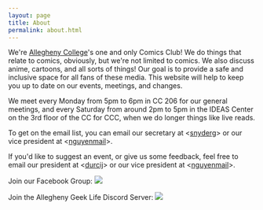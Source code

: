 ```yaml
---
layout: page
title: About
permalink: about.html
---
```


We're [Allegheny College](https://allegheny.edu/)'s one and only Comics Club!  We do things that relate to comics, obviously, but we're not limited to comics.  We also discuss anime, cartoons, and all sorts of things!  Our goal is to provide a safe and inclusive space for all fans of these media.  This website will help to keep you up to date on our events, meetings, and changes.

We meet every Monday from 5pm to 6pm in CC 206 for our general meetings, and every Saturday from around 2pm to 5pm in the IDEAS Center on the 3rd floor of the CC for CCC, when we do longer things like live reads.

To get on the email list, you can email our secretary at <[snyderg](mailto:snyderg@allegheny.edu)> or our vice president at <[nguyenmail](mailto:nguyenmail@allegheny.edu)>.

If you'd like to suggest an event, or give us some feedback, feel free to email our president at <[durcij](mailto:durcij@allegheny.edu)> or our vice president at <[nguyenmail](mailto:nguyenmail@allegheny.edu)>.

Join our Facebook Group:   [![](../images/misc/fb.svg)](https://www.facebook.com/groups/359659447419354/)

Join the Allegheny Geek Life Discord Server:   [![](../images/misc/discord.svg)](https://discord.gg/Y8hpXNW)

